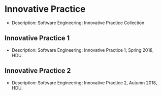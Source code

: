 # Innovative Practice  
* Description: Software Engineering: Innovative Practice Collection  

## Innovative Practice 1  
* Description: Software Engineering: Innovative Practice 1, Spring 2018, HDU.  

## Innovative Practice 2  
* Description: Software Engineering: Innovative Practice 2, Autumn 2018, HDU.